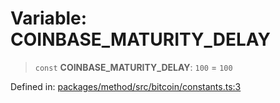 # Variable: COINBASE\_MATURITY\_DELAY

> `const` **COINBASE\_MATURITY\_DELAY**: `100` = `100`

Defined in: [packages/method/src/bitcoin/constants.ts:3](https://github.com/dcdpr/did-btcr2-js/blob/4a717493e735221d072999f212891939f4de3f23/packages/method/src/bitcoin/constants.ts#L3)
